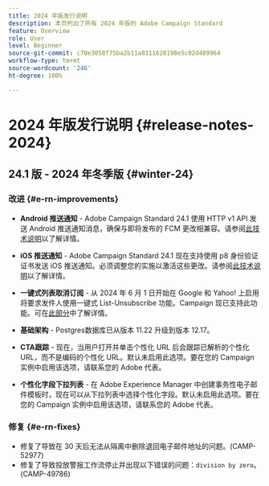 ```yaml
---
title: 2024 年版发行说明
description: 本页列出了所有 2024 年版的 Adobe Campaign Standard
feature: Overview
role: User
level: Beginner
source-git-commit: c70e3058f75ba2b11a8311628198e5c02d489964
workflow-type: tm+mt
source-wordcount: '246'
ht-degree: 100%

---
```


# 2024 年版发行说明 {#release-notes-2024}

## 24.1 版 - 2024 年冬季版 {#winter-24}

### 改进 {#e-rn-improvements}

* **Android 推送通知** - Adobe Campaign Standard 24.1 使用 HTTP v1 API 发送 Android 推送通知消息，确保与即将发布的 FCM 更改相兼容。请参阅[此技术说明](../../administration/using/push-technote.md)以了解详情。

* **iOS 推送通知** - Adobe Campaign Standard 24.1 现在支持使用 p8 身份验证证书发送 iOS 推送通知。必须调整您的实施以激活这些更改。请参阅[此技术说明](../../administration/using/push-technote.md)以了解详情。

* **一键式列表取消订阅** - 从 2024 年 6 月 1 日开始在 Google 和 Yahoo! 上启用将要求发件人使用一键式 List-Unsubscribe 功能。Campaign 现已支持此功能。可在[此部分](../../administration/using/configuring-email-channel.md#list-of-email-smtp-parameters)中了解详情。

* **基础架构** - Postgres数据库已从版本 11.22 升级到版本 12.17。

* **CTA跟踪** - 现在，当用户打开并单击个性化 URL 后会跟踪已解析的个性化 URL，而不是编码的个性化 URL。默认未启用此选项。要在您的 Campaign 实例中启用该选项，请联系您的 Adobe 代表。

* **个性化字段下拉列表** - 在 Adobe Experience Manager 中创建事务性电子邮件模板时，现在可以从下拉列表中选择个性化字段。默认未启用此选项。要在您的 Campaign 实例中启用该选项，请联系您的 Adobe 代表。

### 修复 {#e-rn-fixes}

* 修复了导致在 30 天后无法从隔离中删除退回电子邮件地址的问题。(CAMP-52977)
* 修复了导致投放警报工作流停止并出现以下错误的问题：`division by zero`。(CAMP-49786)

